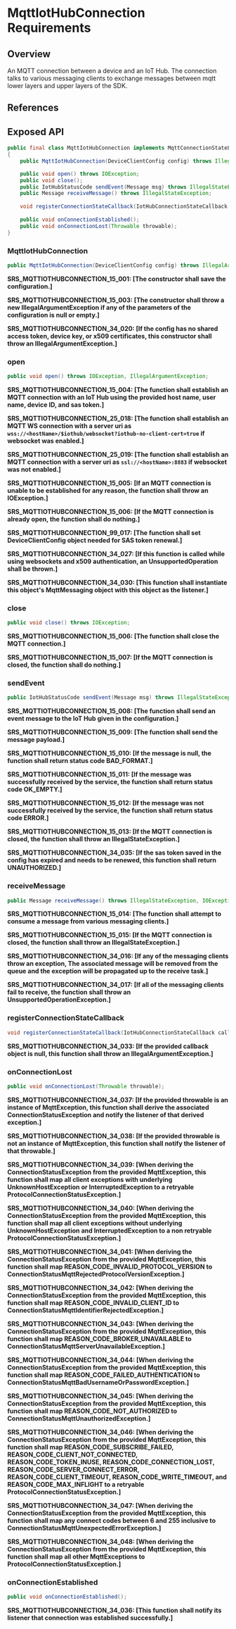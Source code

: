 # MqttIotHubConnection Requirements

## Overview

An MQTT connection between a device and an IoT Hub. The connection talks to various messaging clients to exchange messages between mqtt lower layers and upper layers of the SDK.

## References

## Exposed API

```java
public final class MqttIotHubConnection implements MqttConnectionStateListener
{
    public MqttIotHubConnection(DeviceClientConfig config) throws IllegalArgumentException;

    public void open() throws IOException;
    public void close();
    public IotHubStatusCode sendEvent(Message msg) throws IllegalStateException;
    public Message receiveMessage() throws IllegalStateException;
    
    void registerConnectionStateCallback(IotHubConnectionStateCallback callback, Object callbackContext);
    
    public void onConnectionEstablished();
    public void onConnectionLost(Throwable throwable);
}
```


### MqttIotHubConnection

```java
public MqttIotHubConnection(DeviceClientConfig config) throws IllegalArgumentException;
```

**SRS_MQTTIOTHUBCONNECTION_15_001: [**The constructor shall save the configuration.**]**

**SRS_MQTTIOTHUBCONNECTION_15_003: [**The constructor shall throw a new IllegalArgumentException if any of the parameters of the configuration is null or empty.**]**

**SRS_MQTTIOTHUBCONNECTION_34_020: [**If the config has no shared access token, device key, or x509 certificates, this constructor shall throw an IllegalArgumentException.**]**


### open

```java
public void open() throws IOException, IllegalArgumentException;
```

**SRS_MQTTIOTHUBCONNECTION_15_004: [**The function shall establish an MQTT connection with an IoT Hub using the provided host name, user name, device ID, and sas token.**]**

**SRS_MQTTIOTHUBCONNECTION_25_018: [**The function shall establish an MQTT WS connection with a server uri as `wss://<hostName>/$iothub/websocket?iothub-no-client-cert=true` if websocket was enabled.**]**

**SRS_MQTTIOTHUBCONNECTION_25_019: [**The function shall establish an MQTT connection with a server uri as `ssl://<hostName>:8883` if websocket was not enabled.**]**

**SRS_MQTTIOTHUBCONNECTION_15_005: [**If an MQTT connection is unable to be established for any reason, the function shall throw an IOException.**]**

**SRS_MQTTIOTHUBCONNECTION_15_006: [**If the MQTT connection is already open, the function shall do nothing.**]**

**SRS_MQTTIOTHUBCONNECTION_99_017: [**The function shall set DeviceClientConfig object needed for SAS token renewal.**]**

**SRS_MQTTIOTHUBCONNECTION_34_027: [**If this function is called while using websockets and x509 authentication, an UnsupportedOperation shall be thrown.**]**

**SRS_MQTTIOTHUBCONNECTION_34_030: [**This function shall instantiate this object's MqttMessaging object with this object as the listener.**]**


### close

```java
public void close() throws IOException;
```

**SRS_MQTTIOTHUBCONNECTION_15_006: [**The function shall close the MQTT connection.**]**

**SRS_MQTTIOTHUBCONNECTION_15_007: [**If the MQTT connection is closed, the function shall do nothing.**]**



### sendEvent

```java
public IotHubStatusCode sendEvent(Message msg) throws IllegalStateException
```

**SRS_MQTTIOTHUBCONNECTION_15_008: [**The function shall send an event message to the IoT Hub given in the configuration.**]**

**SRS_MQTTIOTHUBCONNECTION_15_009: [**The function shall send the message payload.**]**

**SRS_MQTTIOTHUBCONNECTION_15_010: [**If the message is null, the function shall return status code BAD_FORMAT.**]**

**SRS_MQTTIOTHUBCONNECTION_15_011: [**If the message was successfully received by the service, the function shall return status code OK_EMPTY.**]**

**SRS_MQTTIOTHUBCONNECTION_15_012: [**If the message was not successfully received by the service, the function shall return status code ERROR.**]**

**SRS_MQTTIOTHUBCONNECTION_15_013: [**If the MQTT connection is closed, the function shall throw an IllegalStateException.**]**

**SRS_MQTTIOTHUBCONNECTION_34_035: [**If the sas token saved in the config has expired and needs to be renewed, this function shall return UNAUTHORIZED.**]**


### receiveMessage

```java
public Message receiveMessage() throws IllegalStateException, IOException;
```

**SRS_MQTTIOTHUBCONNECTION_15_014: [**The function shall attempt to consume a message from various messaging clients.**]**

**SRS_MQTTIOTHUBCONNECTION_15_015: [**If the MQTT connection is closed, the function shall throw an IllegalStateException.**]**

**SRS_MQTTIOTHUBCONNECTION_34_016: [**If any of the messaging clients throw an exception, The associated message will be removed from the queue and the exception will be propagated up to the receive task.**]**

**SRS_MQTTIOTHUBCONNECTION_34_017: [**If all of the messaging clients fail to receive, the function shall throw an UnsupportedOperationException.**]**


### registerConnectionStateCallback
```java
void registerConnectionStateCallback(IotHubConnectionStateCallback callback, Object callbackContext);
```

**SRS_MQTTIOTHUBCONNECTION_34_033: [**If the provided callback object is null, this function shall throw an IllegalArgumentException.**]**


### onConnectionLost

```java
public void onConnectionLost(Throwable throwable);
```

**SRS_MQTTIOTHUBCONNECTION_34_037: [**If the provided throwable is an instance of MqttException, this function shall derive the associated ConnectionStatusException and notify the listener of that derived exception.**]**

**SRS_MQTTIOTHUBCONNECTION_34_038: [**If the provided throwable is not an instance of MqttException, this function shall notify the listener of that throwable.**]**

**SRS_MQTTIOTHUBCONNECTION_34_039: [**When deriving the ConnectionStatusException from the provided MqttException, this function shall map all client exceptions with underlying UnknownHostException or InterruptedException to a retryable ProtocolConnectionStatusException.**]**

**SRS_MQTTIOTHUBCONNECTION_34_040: [**When deriving the ConnectionStatusException from the provided MqttException, this function shall map all client exceptions without underlying UnknownHostException and InterruptedException to a non retryable ProtocolConnectionStatusException.**]**

**SRS_MQTTIOTHUBCONNECTION_34_041: [**When deriving the ConnectionStatusException from the provided MqttException, this function shall map REASON_CODE_INVALID_PROTOCOL_VERSION to ConnectionStatusMqttRejectedProtocolVersionException.**]**

**SRS_MQTTIOTHUBCONNECTION_34_042: [**When deriving the ConnectionStatusException from the provided MqttException, this function shall map REASON_CODE_INVALID_CLIENT_ID to ConnectionStatusMqttIdentifierRejectedException.**]**

**SRS_MQTTIOTHUBCONNECTION_34_043: [**When deriving the ConnectionStatusException from the provided MqttException, this function shall map REASON_CODE_BROKER_UNAVAILABLE to ConnectionStatusMqttServerUnavailableException.**]**

**SRS_MQTTIOTHUBCONNECTION_34_044: [**When deriving the ConnectionStatusException from the provided MqttException, this function shall map REASON_CODE_FAILED_AUTHENTICATION to ConnectionStatusMqttBadUsernameOrPasswordException.**]**

**SRS_MQTTIOTHUBCONNECTION_34_045: [**When deriving the ConnectionStatusException from the provided MqttException, this function shall map REASON_CODE_NOT_AUTHORIZED to ConnectionStatusMqttUnauthorizedException.**]**

**SRS_MQTTIOTHUBCONNECTION_34_046: [**When deriving the ConnectionStatusException from the provided MqttException, this
    function shall map REASON_CODE_SUBSCRIBE_FAILED, REASON_CODE_CLIENT_NOT_CONNECTED, REASON_CODE_TOKEN_INUSE,
    REASON_CODE_CONNECTION_LOST, REASON_CODE_SERVER_CONNECT_ERROR, REASON_CODE_CLIENT_TIMEOUT, REASON_CODE_WRITE_TIMEOUT,
    and REASON_CODE_MAX_INFLIGHT to a retryable ProtocolConnectionStatusException.**]**

**SRS_MQTTIOTHUBCONNECTION_34_047: [**When deriving the ConnectionStatusException from the provided MqttException, this function shall map any connect codes between 6 and 255 inclusive to ConnectionStatusMqttUnexpectedErrorException.**]**

**SRS_MQTTIOTHUBCONNECTION_34_048: [**When deriving the ConnectionStatusException from the provided MqttException, this function shall map all other MqttExceptions to ProtocolConnectionStatusException.**]**

### onConnectionEstablished

```java
public void onConnectionEstablished();
```

**SRS_MQTTIOTHUBCONNECTION_34_036: [**This function shall notify its listener that connection was established successfully.**]**

